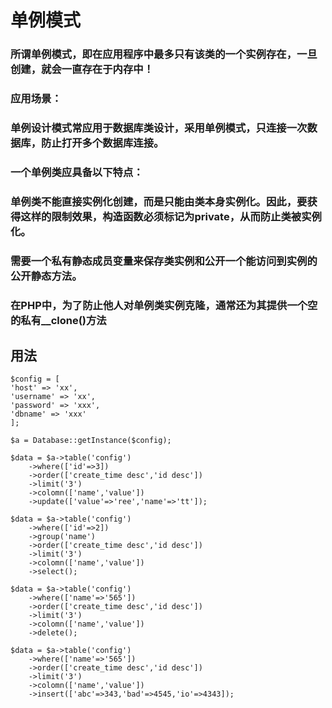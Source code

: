 # 单例模式
### 所谓单例模式，即在应用程序中最多只有该类的一个实例存在，一旦创建，就会一直存在于内存中！
### 应用场景：
### 单例设计模式常应用于数据库类设计，采用单例模式，只连接一次数据库，防止打开多个数据库连接。
### 一个单例类应具备以下特点：
### 单例类不能直接实例化创建，而是只能由类本身实例化。因此，要获得这样的限制效果，构造函数必须标记为private，从而防止类被实例化。
### 需要一个私有静态成员变量来保存类实例和公开一个能访问到实例的公开静态方法。
### 在PHP中，为了防止他人对单例类实例克隆，通常还为其提供一个空的私有__clone()方法

## 用法
    
    $config = [
    'host' => 'xx',
    'username' => 'xx',
    'password' => 'xxx',
    'dbname' => 'xxx'
    ];

    $a = Database::getInstance($config);

    $data = $a->table('config')
    	->where(['id'=>3])
    	->order(['create_time desc','id desc'])
    	->limit('3')
    	->colomn(['name','value'])
    	->update(['value'=>'ree','name'=>'tt']);

    $data = $a->table('config')
    	->where(['id'=>2])
    	->group('name')
    	->order(['create_time desc','id desc'])
    	->limit('3')
    	->colomn(['name','value'])
    	->select();
    
    $data = $a->table('config')
    	->where(['name'=>'565'])
    	->order(['create_time desc','id desc'])
    	->limit('3')
    	->colomn(['name','value'])
    	->delete();
    
    $data = $a->table('config')
    	->where(['name'=>'565'])
    	->order(['create_time desc','id desc'])
    	->limit('3')
    	->colomn(['name','value'])
    	->insert(['abc'=>343,'bad'=>4545,'io'=>4343]);

    
